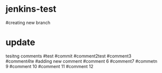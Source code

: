 # jenkins-test
#creating new branch
# update
tesitng comments
#test
#commit
#comment2test
#comment3
#comment4te
#adding new comment
#comment 6
#comment7
#commetn 9
#comment 10
#comment 11
#comment 12
